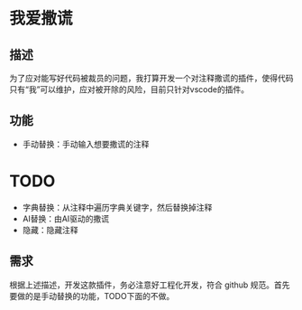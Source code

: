 # 我爱撒谎
## 描述
为了应对能写好代码被裁员的问题，我打算开发一个对注释撒谎的插件，使得代码只有“我”可以维护，应对被开除的风险，目前只针对vscode的插件。

## 功能
- 手动替换：手动输入想要撒谎的注释

# TODO
- 字典替换：从注释中遍历字典关键字，然后替换掉注释
- AI替换：由AI驱动的撒谎
- 隐藏：隐藏注释

## 需求
根据上述描述，开发这款插件，务必注意好工程化开发，符合 github 规范。首先要做的是手动替换的功能，TODO下面的不做。